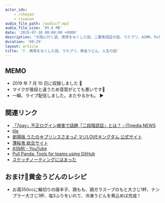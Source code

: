 ```yaml
---
actor_ids:
    - rihoyan
    - risacan
audio_file_path: /audio/7.mp3
audio_file_size: '85.6 MB'
date: '2019-07-10 00:00:00 +0900'
description: "大阪に行く話、携帯をなくした話、二要素認証の話、うたプリ、ASMR、Pull Panda、女の人生は逆算人生、料理は難しい、冷凍庫の中にあるもの、コーディング難しい、人生の話"
duration: '60:29'
layout: article
title: '7. 携帯をなくした話、うたプリ、黄金うどん、人生の話'
---
```


## MEMO

- 2019 年 7 月 10 日に収録しました 📆
- マイクが普段と違うため音質がとても悪いです🙇
- 一瞬、ライブ配信しました。またやるかも。 ▶️

## 関連リンク

* [「7pay」不正ログイン被害で話題「二段階認証」とは？ \- ITmedia NEWS](https://www.itmedia.co.jp/news/articles/1907/04/news116.html)
* [tile](https://thetileapp.jp/)
* [劇場版 うたの☆プリンスさまっ♪ マジLOVEキングダム 公式サイト](http://utapri-movie.com/)
* [薄桜鬼 総合サイト](http://www.hakuoki.jp/)
* [ASMR \- YouTube](https://www.youtube.com/results?search_query=ASMR)
* [Pull Panda: Tools for teams using GitHub](https://pullpanda.com/)
* [スケッチノーティングにはまった](https://www.notion.so/risacan/39b30bde53874d9f9d4ad30a410683a5)

## おまけ🌟黄金うどんのレシピ

* お湯350ccに輪切りの唐辛子、鶏もも、鶏ガラスープのもと大さじ1杯、ナンプラー大さじ1杯、塩3ふりをいれて、冷凍うどんを煮込めば完成！
